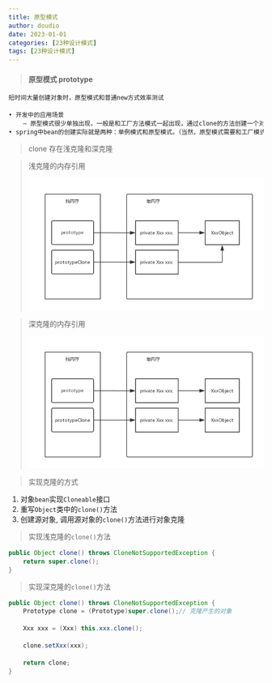 ```yaml
---
title: 原型模式
author: doudio
date: 2023-01-01
categories: [23种设计模式]
tags: [23种设计模式]
---
```


> #### 原型模式 prototype

```java
短时间大量创建对象时，原型模式和普通new方式效率测试

• 开发中的应用场景
	– 原型模式很少单独出现，一般是和工厂方法模式一起出现，通过clone的方法创建一个对象，然后由工厂方法提供给调用者。
• spring中bean的创建实际就是两种：单例模式和原型模式。（当然，原型模式需要和工厂模式搭配起来）
```

> clone 存在浅克隆和深克隆

> 浅克隆的内存引用
>
> ![](https://raw.githubusercontent.com/doudio/note/master/23种设计模式/img/浅克隆.png)

> 深克隆的内存引用
>
> ![](https://raw.githubusercontent.com/doudio/note/master/23种设计模式/img/深克隆.png)

> 实现克隆的方式

1. 对象`bean`实现`Cloneable`接口
2. 重写`Object`类中的`clone()`方法
3. 创建源对象, 调用源对象的`clone()`方法进行对象克隆

> 实现浅克隆的`clone()`方法

```java
public Object clone() throws CloneNotSupportedException {
    return super.clone();
}
```

> 实现深克隆的`clone()`方法

```java
public Object clone() throws CloneNotSupportedException {
    Prototype clone = (Prototype)super.clone();// 克隆产生的对象

    Xxx xxx = (Xxx) this.xxx.clone();

    clone.setXxx(xxx);

    return clone;
}
```

